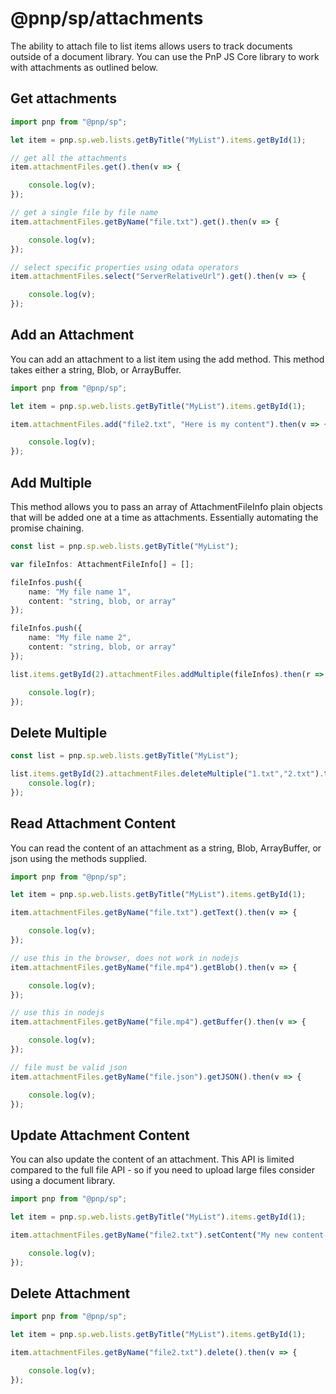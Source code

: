 # @pnp/sp/attachments

The ability to attach file to list items allows users to track documents outside of a document library. You can use the PnP JS Core library to work with attachments as outlined below.

## Get attachments

```TypeScript
import pnp from "@pnp/sp";

let item = pnp.sp.web.lists.getByTitle("MyList").items.getById(1);

// get all the attachments
item.attachmentFiles.get().then(v => {

    console.log(v);
});

// get a single file by file name
item.attachmentFiles.getByName("file.txt").get().then(v => {

    console.log(v);
});

// select specific properties using odata operators
item.attachmentFiles.select("ServerRelativeUrl").get().then(v => {

    console.log(v);
});
```

## Add an Attachment

You can add an attachment to a list item using the add method. This method takes either a string, Blob, or ArrayBuffer.

```TypeScript
import pnp from "@pnp/sp";

let item = pnp.sp.web.lists.getByTitle("MyList").items.getById(1);

item.attachmentFiles.add("file2.txt", "Here is my content").then(v => {

    console.log(v);
});
```

## Add Multiple

This method allows you to pass an array of AttachmentFileInfo plain objects that will be added one at a time as attachments. Essentially automating the promise chaining.

```TypeScript
const list = pnp.sp.web.lists.getByTitle("MyList");

var fileInfos: AttachmentFileInfo[] = [];

fileInfos.push({
    name: "My file name 1",
    content: "string, blob, or array"
});

fileInfos.push({
    name: "My file name 2",
    content: "string, blob, or array"
});

list.items.getById(2).attachmentFiles.addMultiple(fileInfos).then(r => {

    console.log(r);
});
```

## Delete Multiple

```TypeScript
const list = pnp.sp.web.lists.getByTitle("MyList");

list.items.getById(2).attachmentFiles.deleteMultiple("1.txt","2.txt").then(r => {
    console.log(r);
});
```

## Read Attachment Content

You can read the content of an attachment as a string, Blob, ArrayBuffer, or json using the methods supplied.

```TypeScript
import pnp from "@pnp/sp";

let item = pnp.sp.web.lists.getByTitle("MyList").items.getById(1);

item.attachmentFiles.getByName("file.txt").getText().then(v => {

    console.log(v);
});

// use this in the browser, does not work in nodejs
item.attachmentFiles.getByName("file.mp4").getBlob().then(v => {

    console.log(v);
});

// use this in nodejs
item.attachmentFiles.getByName("file.mp4").getBuffer().then(v => {

    console.log(v);
});

// file must be valid json
item.attachmentFiles.getByName("file.json").getJSON().then(v => {

    console.log(v);
});
```

## Update Attachment Content

You can also update the content of an attachment. This API is limited compared to the full file API - so if you need to upload large files consider using a document library.

```TypeScript
import pnp from "@pnp/sp";

let item = pnp.sp.web.lists.getByTitle("MyList").items.getById(1);

item.attachmentFiles.getByName("file2.txt").setContent("My new content!!!").then(v => {

    console.log(v);
});
```

## Delete Attachment

```TypeScript
import pnp from "@pnp/sp";

let item = pnp.sp.web.lists.getByTitle("MyList").items.getById(1);

item.attachmentFiles.getByName("file2.txt").delete().then(v => {

    console.log(v);
});
```

